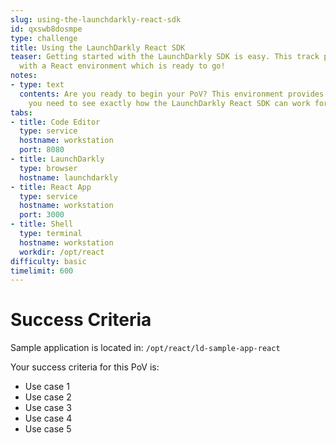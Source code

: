 ```yaml
---
slug: using-the-launchdarkly-react-sdk
id: qxswb8dosmpe
type: challenge
title: Using the LaunchDarkly React SDK
teaser: Getting started with the LaunchDarkly SDK is easy. This track provides you
  with a React environment which is ready to go!
notes:
- type: text
  contents: Are you ready to begin your PoV? This environment provides you with everything
    you need to see exactly how the LaunchDarkly React SDK can work for you.
tabs:
- title: Code Editor
  type: service
  hostname: workstation
  port: 8080
- title: LaunchDarkly
  type: browser
  hostname: launchdarkly
- title: React App
  type: service
  hostname: workstation
  port: 3000
- title: Shell
  type: terminal
  hostname: workstation
  workdir: /opt/react
difficulty: basic
timelimit: 600
---
```

# Success Criteria

Sample application is located in:
`/opt/react/ld-sample-app-react`

Your success criteria for this PoV is:
* Use case 1
* Use case 2
* Use case 3
* Use case 4
* Use case 5
